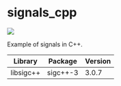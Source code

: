 # signals_cpp

[![](https://img.shields.io/github/license/spjuanjoc/template_project_cpp)](https://img.shields.io/github/license/spjuanjoc/template_project_cpp)

Example of signals in C++.

| Library   | Package  | Version |
|-----------|----------|---------|
| libsigc++ | sigc++-3 | 3.0.7   |

